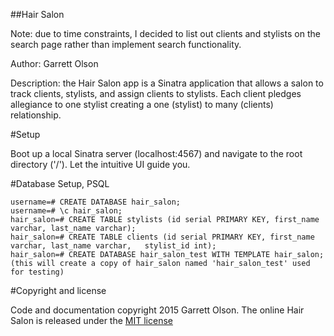 ##Hair Salon

Note: due to time constraints, I decided to list out clients and stylists on the search page rather than implement search functionality.

Author: Garrett Olson

Description: the Hair Salon app is a Sinatra application that allows a salon to track clients, stylists, and assign clients to stylists. Each client pledges allegiance to one stylist creating a one (stylist) to many (clients) relationship.

#Setup

Boot up a local Sinatra server (localhost:4567) and navigate to the root directory ('/'). Let the intuitive UI guide you.

#Database Setup, PSQL

```
username=# CREATE DATABASE hair_salon;  
username=# \c hair_salon;  
hair_salon=# CREATE TABLE stylists (id serial PRIMARY KEY, first_name varchar, last_name varchar);  
hair_salon=# CREATE TABLE clients (id serial PRIMARY KEY, first_name varchar, last_name varchar,   stylist_id int);  
hair_salon=# CREATE DATABASE hair_salon_test WITH TEMPLATE hair_salon; (this will create a copy of hair_salon named 'hair_salon_test' used for testing)
```

#Copyright and license

Code and documentation copyright 2015 Garrett Olson. The online Hair Salon is released under the [MIT license](http://opensource.org/licenses/MIT)
